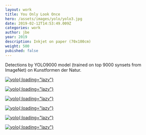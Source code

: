 ```yaml
---
layout: work
title: You Only Look Once
hero: /assets/images/yolo/yolo3.jpg
date: 2019-02-12T14:53:49.009Z
categories: work
author: jbe
year: 2019
description: Inkjet on paper (70x100cm)
weight: 500
pubished: false
---
```


Detections by YOLO9000 model (trained on top 9000 synsets from ImageNet) on Kunstformen der Natur.


[![yolo](/assets/images/yolo/yolo-1.jpg){:loading="lazy"}](/assets/images/yolo/yolo-1.jpg)

[![yolo](/assets/images/yolo/yolo-2.jpg){:loading="lazy"}](/assets/images/yolo/yolo-2.jpg)

[![yolo](/assets/images/yolo/yolo-3.jpg){:loading="lazy"}](/assets/images/yolo/yolo-3.jpg)

[![yolo](/assets/images/yolo/yolo-4.jpg){:loading="lazy"}](/assets/images/yolo/yolo-4.jpg)

[![yolo](/assets/images/yolo/yolo-5.jpg){:loading="lazy"}](/assets/images/yolo/yolo-5.jpg)

[![yolo](/assets/images/yolo/yolo-6.jpg){:loading="lazy"}](/assets/images/yolo/yolo-6.jpg)
